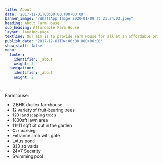 ```yaml
---
title: About
date: '2017-11-01T03:00:00.000+00:00'
banner_image: "/WhatsApp Image 2020-01-09 at 21.24.03.jpeg"
heading: About Farm House
sub_heading: Affordable Farm House
layout: landing-page
textline: Our aim is to provide Farm House for all at an affordable price.
publish_date: '2017-12-01T04:00:00.000+00:00'
show_staff: false
menu:
  footer:
    identifier: _about
    weight: 3
  navigation:
    identifier: _about
    weight: 2

---
```

Farmhouse:

* 2 BHK duplex farmhouse
* 12 variety of fruit-bearing trees 
* 120 landscaping trees
* 1800sft lawn area
* 11×11 sqft sit out in the garden 
* Car parking 
* Entrance arch with gate
* Lotus pond
* 833 sq yards
* 24×7 Security 
* Swimming pool